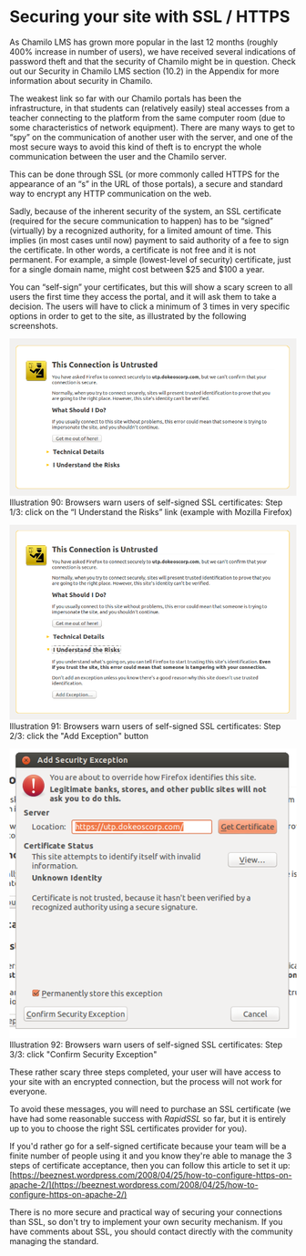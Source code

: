 # Securing your site with SSL / HTTPS

As Chamilo LMS has grown more popular in the last 12 months \(roughly 400% increase in number of users\), we have received several indications of password theft and that the security of Chamilo might be in question. Check out our Security in Chamilo LMS section \(10.2\) in the Appendix for more information about security in Chamilo.

The weakest link so far with our Chamilo portals has been the infrastructure, in that students can \(relatively easily\) steal accesses from a teacher connecting to the platform from the same computer room \(due to some characteristics of network equipment\). There are many ways to get to “spy” on the communication of another user with the server, and one of the most secure ways to avoid this kind of theft is to encrypt the whole communication between the user and the Chamilo server.

This can be done through SSL \(or more commonly called HTTPS for the appearance of an “s” in the URL of those portals\), a secure and standard way to encrypt any HTTP communication on the web.

Sadly, because of the inherent security of the system, an SSL certificate \(required for the secure communication to happen\) has to be “signed” \(virtually\) by a recognized authority, for a limited amount of time. This implies \(in most cases until now\) payment to said authority of a fee to sign the certificate. In other words, a certificate is not free and it is not permanent. For example, a simple \(lowest-level of security\) certificate, just for a single domain name, might cost between $25 and $100 a year.

You can “self-sign” your certificates, but this will show a scary screen to all users the first time they access the portal, and it will ask them to take a decision. The users will have to click a minimum of 3 times in very specific options in order to get to the site, as illustrated by the following screenshots.

![](../../.gitbook/assets/images52%20%281%29.png)Illustration 90: Browsers warn users of self-signed SSL certificates: Step 1/3: click on the “I Understand the Risks” link \(example with Mozilla Firefox\)

![](../../.gitbook/assets/images53%20%281%29.png)Illustration 91: Browsers warn users of self-signed SSL certificates: Step 2/3: click the "Add Exception" button

![](../../.gitbook/assets/images60%20%281%29.png)Illustration 92: Browsers warn users of self-signed SSL certificates: Step 3/3: click "Confirm Security Exception"

These rather scary three steps completed, your user will have access to your site with an encrypted connection, but the process will not work for everyone.

To avoid these messages, you will need to purchase an SSL certificate \(we have had some reasonable success with _RapidSSL_ so far, but it is entirely up to you to choose the right SSL certificates provider for you\).

If you'd rather go for a self-signed certificate because your team will be a finite number of people using it and you know they're able to manage the 3 steps of certificate acceptance, then you can follow this article to set it up: [https://beeznest.wordpress.com/2008/04/25/how-to-configure-https-on-apache-2/](https://beeznest.wordpress.com/2008/04/25/how-to-configure-https-on-apache-2/)

There is no more secure and practical way of securing your connections than SSL, so don't try to implement your own security mechanism. If you have comments about SSL, you should contact directly with the community managing the standard.

